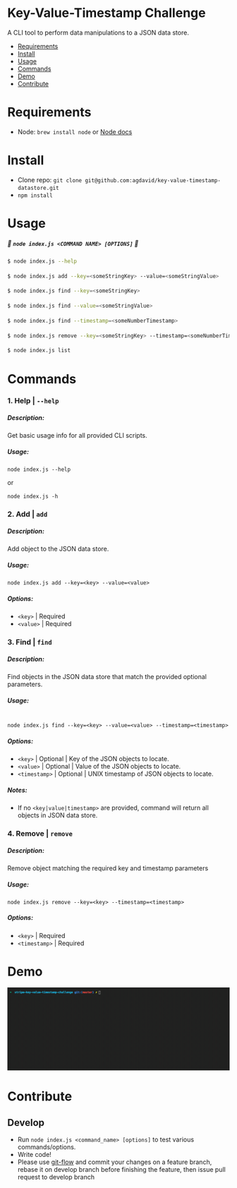 # Key-Value-Timestamp Challenge

A CLI tool to perform data manipulations to a JSON data store.

- [Requirements](#requirements)
- [Install](#install)
- [Usage](#usage)
- [Commands](#commands)
- [Demo](#demo)
- [Contribute](#contribute)

# Requirements

- Node: `brew install node` or [Node docs](https://nodejs.org/en/)

# Install

- Clone repo: `git clone git@github.com:agdavid/key-value-timestamp-datastore.git`
- `npm install`

# Usage

##### 📌 `node index.js <COMMAND NAME> [OPTIONS]` 📌


```bash
$ node index.js --help

$ node index.js add --key=<someStringKey> --value=<someStringValue>

$ node index.js find --key=<someStringKey>

$ node index.js find --value=<someStringValue>

$ node index.js find --timestamp=<someNumberTimestamp>

$ node index.js remove --key=<someStringKey> --timestamp=<someNumberTimestamp>

$ node index.js list
```

# Commands

### 1. Help | `--help`

##### Description:

Get basic usage info for all provided CLI scripts.

##### Usage:

```shell
node index.js --help
```

or

```
node index.js -h
```

### 2. Add | `add`

##### Description:

Add object to the JSON data store.

##### Usage:

```shell
node index.js add --key=<key> --value=<value>
```

##### Options:

- `<key>` | Required
- `<value>` | Required

### 3. Find | `find`

##### Description:

Find objects in the JSON data store that match the provided optional parameters.

##### Usage:

```shell

node index.js find --key=<key> --value=<value> --timestamp=<timestamp>
```

##### Options:

- `<key>` | Optional | Key of the JSON objects to locate.
- `<value>` | Optional | Value of the JSON objects to locate.
- `<timestamp>` | Optional | UNIX timestamp of JSON objects to locate.

##### Notes:

- If no `<key|value|timestamp>` are provided, command will return all objects in JSON data store.


### 4. Remove | `remove`

##### Description:

Remove object matching the required key and timestamp parameters

##### Usage:

```shell
node index.js remove --key=<key> --timestamp=<timestamp>
```

##### Options:

- `<key>` | Required
- `<timestamp>` | Required

# Demo
![Stripe Key-Value-Timestamp Challenge](assets/demo.gif)

# Contribute

## Develop
- Run `node index.js <command_name> [options]` to test various commands/options.
- Write code!
- Please use [git-flow](https://github.com/nvie/gitflow) and commit your changes on a feature branch, rebase it on develop branch before finishing the feature, then issue pull request to develop branch
